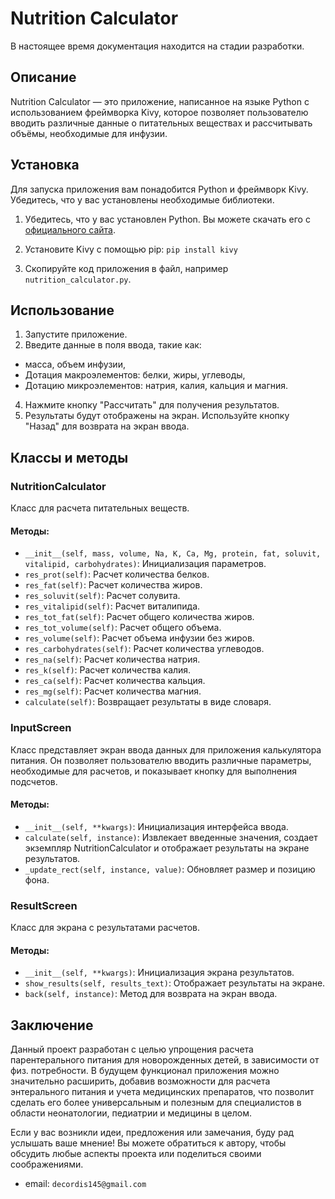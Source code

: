 # Nutrition Calculator
В настоящее время документация находится на стадии разработки. 

## Описание
Nutrition Calculator — это приложение, написанное на языке Python с использованием фреймворка Kivy, 
которое позволяет пользователю вводить различные данные о питательных веществах и рассчитывать объёмы, необходимые для инфузии.

## Установка
Для запуска приложения вам понадобится Python и фреймворк Kivy. Убедитесь, что у вас установлены необходимые библиотеки.

1. Убедитесь, что у вас установлен Python. Вы можете скачать его с [официального сайта](https://www.python.org/downloads/).

2. Установите Kivy с помощью pip: `pip install kivy`

3. Скопируйте код приложения в файл, например `nutrition_calculator.py`.

## Использование
1. Запустите приложение.
2. Введите данные в поля ввода, такие как:
- масса, объем инфузии,
- Дотация макроэлементов: белки, жиры, углеводы,
- Дотацию микроэлементов: натрия, калия, кальция и магния.
4. Нажмите кнопку "Рассчитать" для получения результатов.
5. Результаты будут отображены на экран. Используйте кнопку "Назад" для возврата на экран ввода.

## Классы и методы
### NutritionCalculator
Класс для расчета питательных веществ.

#### Методы:
- `__init__(self, mass, volume, Na, K, Ca, Mg, protein, fat, soluvit, vitalipid, carbohydrates)`: Инициализация параметров.
- `res_prot(self)`: Расчет количества белков.
- `res_fat(self)`: Расчет количества жиров.
- `res_soluvit(self)`: Расчет солувита.
- `res_vitalipid(self)`: Расчет виталипида.
- `res_tot_fat(self)`: Расчет общего количества жиров.
- `res_tot_volume(self)`: Расчет общего объема.
- `res_volume(self)`: Расчет объема инфузии без жиров.
- `res_carbohydrates(self)`: Расчет количества углеводов.
- `res_na(self)`: Расчет количества натрия.
- `res_k(self)`: Расчет количества калия.
- `res_ca(self)`: Расчет количества кальция.
- `res_mg(self)`: Расчет количества магния.
- `calculate(self)`: Возвращает результаты в виде словаря.

### InputScreen
Класс представляет экран ввода данных для приложения калькулятора питания.
Он позволяет пользователю вводить различные параметры, необходимые для расчетов, и показывает кнопку для выполнения подсчетов.

#### Методы:
- `__init__(self, **kwargs)`: Инициализация интерфейса ввода.
- `calculate(self, instance)`: Извлекает введенные значения, создает экземпляр NutritionCalculator и отображает результаты на экране результатов.
- `_update_rect(self, instance, value)`: Обновляет размер и позицию фона.
### ResultScreen
Класс для экрана с результатами расчетов.
#### Методы:
- `__init__(self, **kwargs)`: Инициализация экрана результатов.
- `show_results(self, results_text)`: Отображает результаты на экране.
- `back(self, instance)`: Метод для возврата на экран ввода.

## Заключение
Данный проект разработан с целью упрощения расчета парентерального питания для новорожденных детей, в зависимости от физ. потребности.
В будущем функционал приложения можно значительно расширить, добавив возможности для расчета энтерального питания и учета медицинских препаратов, 
что позволит сделать его более универсальным и полезным для специалистов в области неонатологии, педиатрии и медицины в целом. 

Если у вас возникли идеи, предложения или замечания, буду рад услышать ваше мнение!
Вы можете обратиться к автору, чтобы обсудить любые аспекты проекта или поделиться своими соображениями.
- email: `decordis145@gmail.com`
